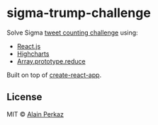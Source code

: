 # sigma-trump-challenge
Solve Sigma [tweet counting challenge](https://github.com/SigmaDojo/TrumpTweets) using:
 - [React.js](https://reactjs.org/)
 - [Highcharts](https://www.highcharts.com/)
 - [Array.prototype.reduce](https://developer.mozilla.org/en-US/docs/Web/JavaScript/Reference/Global_Objects/Array/Reduce?v=a)

Built on top of [create-react-app](https://github.com/facebookincubator/create-react-app).

## License
MIT © [Alain Perkaz](https://aperkaz.github.io)